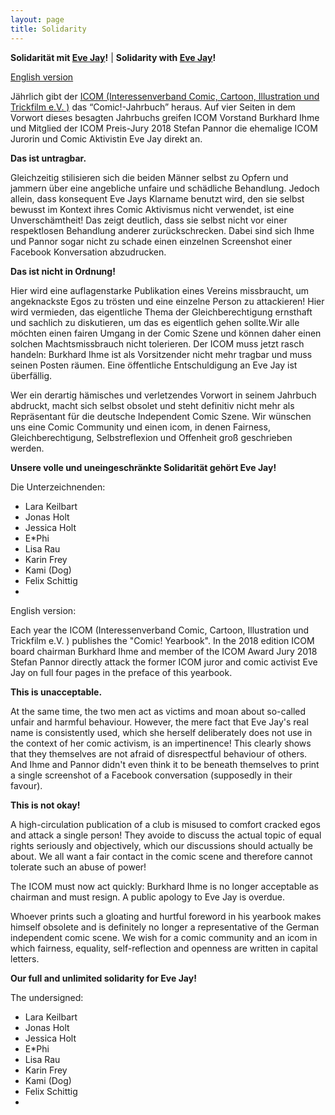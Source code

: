 ```yaml
---
layout: page
title: Solidarity
---
```


**Solidarität mit [Eve Jay](https://medium.com/comic-satellit/times-up-zeit-zu-gehen-9ebc87a9cbe1)!** | **Solidarity with [Eve Jay](https://medium.com/comic-satellit/times-up-zeit-zu-gehen-9ebc87a9cbe1)!**

[English version](#english-version)


Jährlich gibt der [ICOM (Interessenverband Comic, Cartoon, Illustration und Trickfilm e.V. )](http://www.comic-i.com/aaa-icom/docs/index.html) das “Comic!-Jahrbuch” heraus. Auf vier Seiten in dem Vorwort dieses besagten Jahrbuchs greifen ICOM Vorstand Burkhard Ihme und Mitglied der ICOM Preis-Jury 2018 Stefan Pannor die ehemalige ICOM Jurorin und Comic Aktivistin Eve Jay direkt an.

**Das ist untragbar.**

Gleichzeitig stilisieren sich die beiden Männer selbst zu Opfern und jammern über eine angebliche unfaire und schädliche Behandlung. Jedoch allein, dass konsequent Eve Jays Klarname benutzt wird, den sie selbst bewusst im Kontext ihres Comic Aktivismus nicht verwendet, ist eine Unverschämtheit! Das zeigt deutlich, dass sie selbst nicht vor einer respektlosen Behandlung anderer zurückschrecken. Dabei sind sich Ihme und Pannor sogar nicht zu schade einen einzelnen Screenshot einer Facebook Konversation abzudrucken.

**Das ist nicht in Ordnung!**

Hier wird eine auflagenstarke Publikation eines Vereins missbraucht, um angeknackste Egos zu trösten und eine einzelne Person zu attackieren! Hier wird vermieden, das eigentliche Thema der Gleichberechtigung ernsthaft und sachlich zu diskutieren, um das es eigentlich gehen sollte.Wir alle möchten einen fairen Umgang in der Comic Szene und können daher einen solchen Machtsmissbrauch nicht tolerieren.
Der ICOM muss jetzt rasch handeln: Burkhard Ihme ist als Vorsitzender nicht mehr tragbar und muss seinen Posten räumen. Eine öffentliche Entschuldigung an Eve Jay ist überfällig. 

Wer ein derartig hämisches und verletzendes Vorwort in seinem Jahrbuch abdruckt, macht sich selbst obsolet und steht definitiv nicht mehr als Repräsentant für die deutsche Independent Comic Szene. Wir wünschen uns eine Comic Community und einen icom, in denen Fairness, Gleichberechtigung, Selbstreflexion und Offenheit groß geschrieben werden.

**Unsere volle und uneingeschränkte Solidarität gehört Eve Jay!**

Die Unterzeichnenden:
- Lara Keilbart
- Jonas Holt
- Jessica Holt
- E\*Phi
- Lisa Rau
- Karin Frey
- Kami (Dog)
- Felix Schittig
-

<a name="english-version">English version:</a>


Each year the ICOM (Interessenverband Comic, Cartoon, Illustration und Trickfilm e.V. ) publishes the "Comic! Yearbook". In the 2018 edition ICOM board chairman Burkhard Ihme and member of the ICOM Award Jury 2018 Stefan Pannor directly attack the former ICOM juror and comic activist Eve Jay on full four pages in the preface of this yearbook.

**This is unacceptable.**

At the same time, the two men act as victims and moan about so-called unfair and harmful behaviour. However, the mere fact that Eve Jay's real name is consistently used, which she herself deliberately does not use in the context of her comic activism, is an impertinence! This clearly shows that they themselves are not afraid of disrespectful behaviour of others. And Ihme and Pannor didn't even think it to be beneath themselves to print a single screenshot of a Facebook conversation (supposedly in their favour).

**This is not okay!**

A high-circulation publication of a club is misused to comfort cracked egos and attack a single person! They avoide to discuss the actual topic of equal rights seriously and objectively, which our discussions should actually be about. We all want a fair contact in the comic scene and therefore cannot tolerate such an abuse of power!

The ICOM must now act quickly: Burkhard Ihme is no longer acceptable as chairman and must resign. A public apology to Eve Jay is overdue.

Whoever prints such a gloating and hurtful foreword in his yearbook makes himself obsolete and is definitely no longer a representative of the German independent comic scene. We wish for a comic community and an icom in which fairness, equality, self-reflection and openness are written in capital letters.

**Our full and unlimited solidarity for Eve Jay!**

The undersigned:

- Lara Keilbart
- Jonas Holt
- Jessica Holt
- E\*Phi
- Lisa Rau
- Karin Frey
- Kami (Dog)
- Felix Schittig
-
